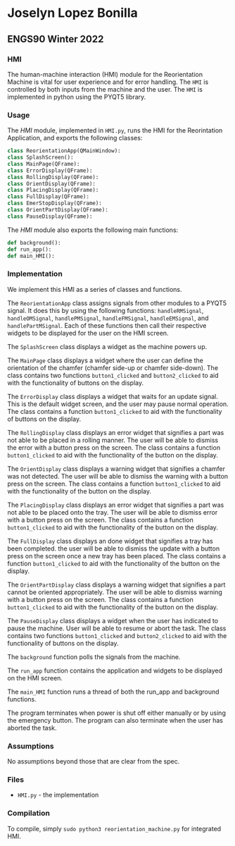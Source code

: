 # Joselyn Lopez Bonilla
## ENGS90 Winter 2022

### HMI


The human-machine interaction (HMI) module for the Reorientation Machine is vital for user experience and for error handling. 
The `HMI` is controlled by both inputs from the machine and the user. The `HMI` is implemented in python using the PYQT5 library. 

### Usage

The *HMI* module, implemented in `HMI.py`, runs the HMI for the Reorintation Application, and exports the following classes:

```python
class ReorientationApp(QMainWindow):
class SplashScreen():
class MainPage(QFrame):
class ErrorDisplay(QFrame):
class RollingDisplay(QFrame):
class OrientDisplay(QFrame):
class PlacingDisplay(QFrame):
class FullDisplay(QFrame):
class EmerStopDisplay(QFrame):
class OrientPartDisplay(QFrame):
class PauseDisplay(QFrame):
```

The *HMI* module also exports the following main functions:
```python
def background():
def run_app():
def main_HMI():
```

### Implementation

We implement this HMI as a series of classes and functions.

The `ReorientationApp` class assigns signals from other modules to a PYQT5 signal. It does this by using the following functions: `handleRMSignal`, `handleOMSignal`, `handlePMSignal`, `handleFMSignal`, `handleEMSignal`, and `handlePartMSignal`. Each of these functions then call their respective widgets to be displayed for the user on the HMI screen. 

The `SplashScreen` class displays a widget as the machine powers up.

The `MainPage` class displays a widget where the user can define the orientation of the chamfer (chamfer side-up or chamfer side-down). The class contains two functions `button1_clicked` and `button2_clicked` to aid with the functionality of buttons on the display.

The `ErrorDisplay` class displays a widget that waits for an update signal. This is the default widget screen, and the user may pause normal operation. The class contains a function `button1_clicked` to aid with the functionality of buttons on the display.

The `RollingDisplay` class displays an error widget that signifies a part was not able to be placed in a rolling manner. The user will be able to dismiss the error with a button press on the screen. The class contains a function `button1_clicked` to aid with the functionality of the button on the display.

The `OrientDisplay` class displays a warning widget that signifies a chamfer was not detected. The user will be able to dismiss the warning with a button press on the screen. The class contains a function `button1_clicked` to aid with the functionality of the button on the display.

The `PlacingDisplay` class displays an error widget that signifies a part was not able to be placed onto the tray. The user will be able to dismiss error with a button press on the screen. The class contains a function `button1_clicked` to aid with the functionality of the button on the display.

The `FullDisplay` class displays an done widget that signifies a tray has been completed. the user will be able to dismiss the update with a button press on the screen once a new tray has been placed. The class contains a function `button1_clicked` to aid with the functionality of the button on the display.

The `OrientPartDisplay` class displays a warning widget that signifies a part cannot be oriented appropriately. The user will be able to dismiss warning with a button press on the screen. The class contains a function `button1_clicked` to aid with the functionality of the button on the display.

The `PauseDisplay` class displays a widget when the user has indicated to pause the machine. User will be able to resume or abort the task. The class contains two functions `button1_clicked` and `button2_clicked` to aid with the functionality of buttons on the display.

The `background` function polls the signals from the machine.

The `run_app` function contains the application and widgets to be displayed on the HMI screen.

The `main_HMI` function runs a thread of both the run_app and background functions.

The program terminates when power is shut off either manually or by using the emergency button. The program can also terminate when the user has aborted the task. 

### Assumptions

No assumptions beyond those that are clear from the spec.

### Files

* `HMI.py` - the implementation

### Compilation

To compile, simply `sudo python3 reorientation_machine.py` for integrated HMI.